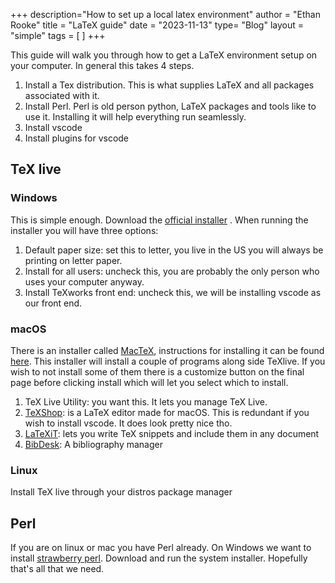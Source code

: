 +++
description="How to set up a local latex environment"
author = "Ethan Rooke"
title = "LaTeX guide"
date = "2023-11-13"
type= "Blog"
layout = "simple"
tags = [
]
+++

This guide will walk you through how to get a LaTeX environment setup on your
computer. In general this takes 4 steps.

1. Install a Tex distribution. This is what supplies LaTeX and all packages
   associated with it.
2. Install Perl. Perl is old person python, LaTeX packages and tools like to
   use it. Installing it will help everything run seamlessly.
3. Install vscode
4. Install plugins for vscode

## TeX live

### Windows

This is simple enough. Download the [official
installer](https://mirror.ctan.org/systems/texlive/tlnet/install-tl-windows.exe)
. When running the installer you will have three options:

1. Default paper size: set this to letter, you live in the US you will always
   be printing on letter paper.
2. Install for all users: uncheck this, you are probably the only person who
   uses your computer anyway.
3. Install TeXworks front end: uncheck this, we will be installing vscode
   as our front end.

### macOS

There is an installer called [MacTeX](https://tug.org/mactex/), instructions
for installing it can be found [here](https://tug.org/mactex/mactex-download.html).
This installer will install a couple of programs along side TeXlive. If you
wish to not install some of them there is a customize button on the final page
before clicking install which will let you select which to install.
1. TeX Live Utility: you want this. It lets you manage TeX Live.
2. [TeXShop](https://pages.uoregon.edu/koch/texshop/index.html): is a LaTeX
   editor made for macOS. This is redundant if you wish to install vscode. It
   does look pretty nice tho.
3. [LaTeXiT](https://pierre.chachatelier.fr/latexit/): lets you write TeX
   snippets and include them in any document
4. [BibDesk](https://bibdesk.sourceforge.io/): A bibliography manager

### Linux

Install TeX live through your distros package manager


## Perl

If you are on linux or mac you have Perl already. On Windows we want to install
[strawberry perl](https://strawberryperl.com/). Download and run the system
installer. Hopefully that's all that we need.
